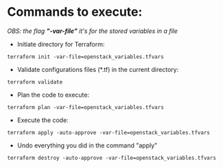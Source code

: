 # Commands to execute:
*OBS: the flag **"-var-file"** it's for the stored variables in a file*
* Initiate directory for Terraform:
```
terraform init -var-file=openstack_variables.tfvars
```
* Validate configurations files (*.tf) in the current directory:
```
terraform validate
```
* Plan the code to execute:
```
terraform plan -var-file=openstack_variables.tfvars
```
* Execute the code:
```
terraform apply -auto-approve -var-file=openstack_variables.tfvars
```
* Undo everything you did in the command "apply"
```
terraform destroy -auto-approve -var-file=openstack_variables.tfvars
```
